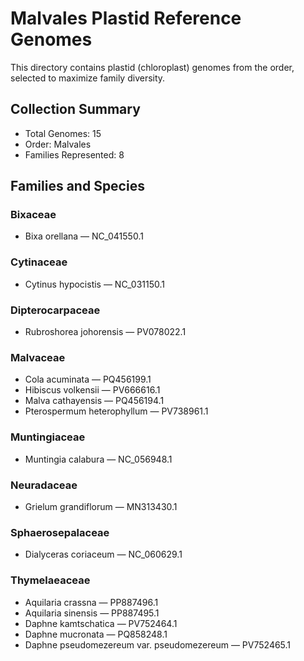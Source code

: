 # Malvales Plastid Reference Genomes

This directory contains plastid (chloroplast) genomes from the order, selected to maximize family diversity.

## Collection Summary

- Total Genomes: 15
- Order: Malvales
- Families Represented: 8

## Families and Species

### Bixaceae
- Bixa orellana — NC_041550.1

### Cytinaceae
- Cytinus hypocistis — NC_031150.1

### Dipterocarpaceae
- Rubroshorea johorensis — PV078022.1

### Malvaceae
- Cola acuminata — PQ456199.1
- Hibiscus volkensii — PV666616.1
- Malva cathayensis — PQ456194.1
- Pterospermum heterophyllum — PV738961.1

### Muntingiaceae
- Muntingia calabura — NC_056948.1

### Neuradaceae
- Grielum grandiflorum — MN313430.1

### Sphaerosepalaceae
- Dialyceras coriaceum — NC_060629.1

### Thymelaeaceae
- Aquilaria crassna — PP887496.1
- Aquilaria sinensis — PP887495.1
- Daphne kamtschatica — PV752464.1
- Daphne mucronata — PQ858248.1
- Daphne pseudomezereum var. pseudomezereum — PV752465.1

